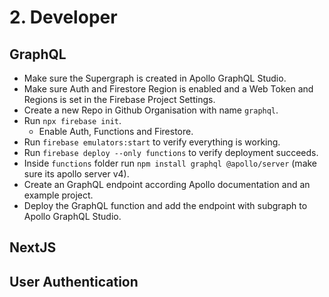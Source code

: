 # 2. Developer

## GraphQL

- Make sure the Supergraph is created in Apollo GraphQL Studio.
- Make sure Auth and Firestore Region is enabled and a Web Token and Regions is set in the Firebase Project Settings.
- Create a new Repo in Github Organisation with name `graphql`.
- Run `npx firebase init`.
    - Enable Auth, Functions and Firestore.
- Run `firebase emulators:start` to verify everything is working.
- Run `firebase deploy --only functions` to verify deployment succeeds.
- Inside `functions` folder run `npm install graphql @apollo/server` (make sure its apollo server v4).
- Create an GraphQL endpoint according Apollo documentation and an example project.
- Deploy the GraphQL function and add the endpoint with subgraph to Apollo GraphQL Studio.

## NextJS


## User Authentication
